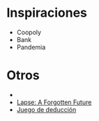 # Inspiraciones

* Coopoly
* Bank
* Pandemia

# Otros

* [](https://m.youtube.com/playlist?list=PLs-opZZ19tm4BwL5c0rRjO6Y7m1rH2a8X)
* [Lapse: A Forgotten Future ](https://play.google.com/store/apps/details?id=com.cornago.stefano.lapse)
* [Juego de deducción](https://m.youtube.com/watch?v=6nrhUFx-yc4)
